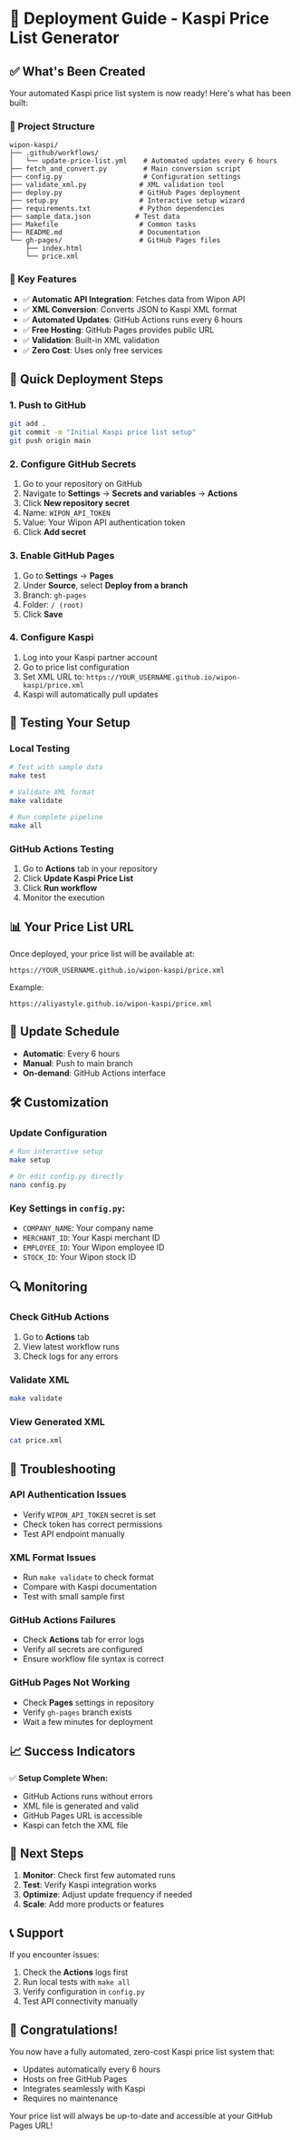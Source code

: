 # 🚀 Deployment Guide - Kaspi Price List Generator

## ✅ What's Been Created

Your automated Kaspi price list system is now ready! Here's what has been built:

### 📁 Project Structure
```
wipon-kaspi/
├── .github/workflows/
│   └── update-price-list.yml    # Automated updates every 6 hours
├── fetch_and_convert.py         # Main conversion script
├── config.py                    # Configuration settings
├── validate_xml.py             # XML validation tool
├── deploy.py                   # GitHub Pages deployment
├── setup.py                    # Interactive setup wizard
├── requirements.txt            # Python dependencies
├── sample_data.json           # Test data
├── Makefile                    # Common tasks
├── README.md                   # Documentation
└── gh-pages/                   # GitHub Pages files
    ├── index.html
    └── price.xml
```

### 🔧 Key Features
- ✅ **Automatic API Integration**: Fetches data from Wipon API
- ✅ **XML Conversion**: Converts JSON to Kaspi XML format
- ✅ **Automated Updates**: GitHub Actions runs every 6 hours
- ✅ **Free Hosting**: GitHub Pages provides public URL
- ✅ **Validation**: Built-in XML validation
- ✅ **Zero Cost**: Uses only free services

## 🚀 Quick Deployment Steps

### 1. Push to GitHub
```bash
git add .
git commit -m "Initial Kaspi price list setup"
git push origin main
```

### 2. Configure GitHub Secrets
1. Go to your repository on GitHub
2. Navigate to **Settings** → **Secrets and variables** → **Actions**
3. Click **New repository secret**
4. Name: `WIPON_API_TOKEN`
5. Value: Your Wipon API authentication token
6. Click **Add secret**

### 3. Enable GitHub Pages
1. Go to **Settings** → **Pages**
2. Under **Source**, select **Deploy from a branch**
3. Branch: `gh-pages`
4. Folder: `/ (root)`
5. Click **Save**

### 4. Configure Kaspi
1. Log into your Kaspi partner account
2. Go to price list configuration
3. Set XML URL to: `https://YOUR_USERNAME.github.io/wipon-kaspi/price.xml`
4. Kaspi will automatically pull updates

## 🧪 Testing Your Setup

### Local Testing
```bash
# Test with sample data
make test

# Validate XML format
make validate

# Run complete pipeline
make all
```

### GitHub Actions Testing
1. Go to **Actions** tab in your repository
2. Click **Update Kaspi Price List**
3. Click **Run workflow**
4. Monitor the execution

## 📊 Your Price List URL

Once deployed, your price list will be available at:
```
https://YOUR_USERNAME.github.io/wipon-kaspi/price.xml
```

Example:
```
https://aliyastyle.github.io/wipon-kaspi/price.xml
```

## 🔄 Update Schedule

- **Automatic**: Every 6 hours
- **Manual**: Push to main branch
- **On-demand**: GitHub Actions interface

## 🛠️ Customization

### Update Configuration
```bash
# Run interactive setup
make setup

# Or edit config.py directly
nano config.py
```

### Key Settings in `config.py`:
- `COMPANY_NAME`: Your company name
- `MERCHANT_ID`: Your Kaspi merchant ID
- `EMPLOYEE_ID`: Your Wipon employee ID
- `STOCK_ID`: Your Wipon stock ID

## 🔍 Monitoring

### Check GitHub Actions
1. Go to **Actions** tab
2. View latest workflow runs
3. Check logs for any errors

### Validate XML
```bash
make validate
```

### View Generated XML
```bash
cat price.xml
```

## 🚨 Troubleshooting

### API Authentication Issues
- Verify `WIPON_API_TOKEN` secret is set
- Check token has correct permissions
- Test API endpoint manually

### XML Format Issues
- Run `make validate` to check format
- Compare with Kaspi documentation
- Test with small sample first

### GitHub Actions Failures
- Check **Actions** tab for error logs
- Verify all secrets are configured
- Ensure workflow file syntax is correct

### GitHub Pages Not Working
- Check **Pages** settings in repository
- Verify `gh-pages` branch exists
- Wait a few minutes for deployment

## 📈 Success Indicators

✅ **Setup Complete When:**
- GitHub Actions runs without errors
- XML file is generated and valid
- GitHub Pages URL is accessible
- Kaspi can fetch the XML file

## 🎯 Next Steps

1. **Monitor**: Check first few automated runs
2. **Test**: Verify Kaspi integration works
3. **Optimize**: Adjust update frequency if needed
4. **Scale**: Add more products or features

## 📞 Support

If you encounter issues:
1. Check the **Actions** logs first
2. Run local tests with `make all`
3. Verify configuration in `config.py`
4. Test API connectivity manually

## 🎉 Congratulations!

You now have a fully automated, zero-cost Kaspi price list system that:
- Updates automatically every 6 hours
- Hosts on free GitHub Pages
- Integrates seamlessly with Kaspi
- Requires no maintenance

Your price list will always be up-to-date and accessible at your GitHub Pages URL!
